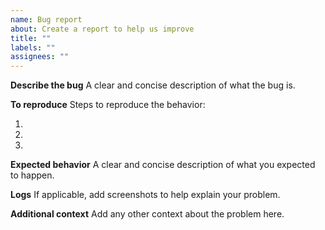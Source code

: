 ```yaml
---
name: Bug report
about: Create a report to help us improve
title: ""
labels: ""
assignees: ""
---
```


**Describe the bug**
A clear and concise description of what the bug is.

**To reproduce**
Steps to reproduce the behavior:

1.
1.
1.

**Expected behavior**
A clear and concise description of what you expected to happen.

**Logs**
If applicable, add screenshots to help explain your problem.

**Additional context**
Add any other context about the problem here.
